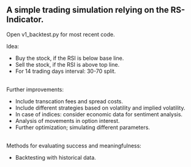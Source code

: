 A simple trading simulation relying on the RS-Indicator.
--------------------------------------------------------
Open v1_backtest.py for most recent code.

Idea:<br/>
  * Buy the stock, if the RSI is below base line.<br/>
  * Sell the stock, if the RSI is above top line.<br/>
  * For 14 trading days interval: 30-70 split.<br/><br/>

Further improvements:<br/>
  * Include transcation fees and spread costs.<br/>
  * Include different strategies based on volatility and implied volatility.<br/>
  * In case of indices: consider economic data for sentiment analysis.<br/>
  * Analysis of movements in option interest.<br/>
  * Further optimization; simulating different parameters.<br/><br/>

Methods for evaluating success and meaningfulness:<br/>
  * Backtesting with historical data.<br/>

